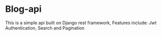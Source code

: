 # Blog-api
This is a simple api built on Django rest framework, Features include: Jwt Authentication, Search and Pagination
